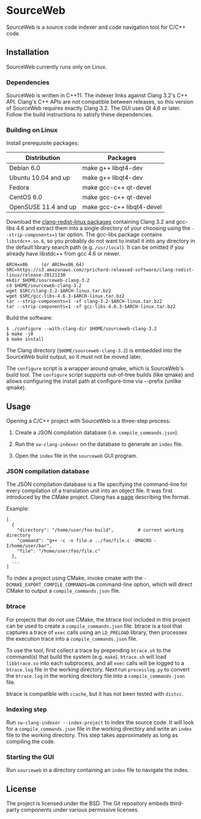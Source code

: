 SourceWeb
=========

SourceWeb is a source code indexer and code navigation tool for C/C++ code.

Installation
------------

SourceWeb currently runs only on Linux.


### Dependencies

SourceWeb is written in C++11.  The indexer links against Clang 3.2's C++ API.
Clang's C++ APIs are not compatible between releases, so this version of
SourceWeb requires exactly Clang 3.2.  The GUI uses Qt 4.6 or later.  Follow
the build instructions to satisfy these dependencies.


### Building on Linux

Install prerequisite packages:

| Distribution         | Packages
| -------------------- | -------------------------
| Debian 6.0           | make g++ libqt4-dev
| Ubuntu 10.04 and up  | make g++ libqt4-dev
| Fedora               | make gcc-c++ qt-devel
| CentOS 6.0           | make gcc-c++ qt-devel
| OpenSUSE 11.4 and up | make gcc-c++ libqt4-devel

Download the [clang-redist-linux packages][1] containing Clang 3.2 and gcc-libs
4.6 and extract them into a single directory of your choosing using the
`--strip-components=1` tar option.  The gcc-libs package contains
`libstdc++.so.6`, so you probably do not want to install it into any directory
in the default library search path (e.g. `/usr/local`).  It can be omitted if
you already have libstdc++ from gcc 4.6 or newer.

[1]: http://rprichard.github.com/clang-redist-linux

    ARCH=x86     (or ARCH=x86_64)
    SRC=https://s3.amazonaws.com/rprichard-released-software/clang-redist-linux/release-20121230
    mkdir $HOME/sourceweb-clang-3.2
    cd $HOME/sourceweb-clang-3.2
    wget $SRC/clang-3.2-$ARCH-linux.tar.bz2
    wget $SRC/gcc-libs-4.6.3-$ARCH-linux.tar.bz2
    tar --strip-components=1 -xf clang-3.2-$ARCH-linux.tar.bz2
    tar --strip-components=1 -xf gcc-libs-4.6.3-$ARCH-linux.tar.bz2

Build the software:

    $ ./configure --with-clang-dir $HOME/sourceweb-clang-3.2
    $ make -j8
    $ make install

The Clang directory (`$HOME/sourceweb-clang-3.2`) is embedded into the
SourceWeb build output, so it must not be moved later.

The `configure` script is a wrapper around qmake, which is SourceWeb's build
tool.  The `configure` script supports out-of-tree builds (like qmake) and
allows configuring the install path at configure-time via --prefix (unlike
qmake).


Usage
-----

Opening a C/C++ project with SourceWeb is a three-step process:

1. Create a JSON compilation database (i.e. `compile_commands.json`).

2. Run the `sw-clang-indexer` on the database to generate an `index` file.

3. Open the `index` file in the `sourceweb` GUI program.


### JSON compilation database

The JSON compilation database is a file specifying the command-line for every
compilation of a translation unit into an object file.  It was first introduced
by the CMake project.  Clang has a [page][2] describing the format.

[2]: http://clang.llvm.org/docs/JSONCompilationDatabase.html

Example:

    [
      {
        "directory": "/home/user/foo-build",         # current working directory
        "command": "g++ -c -o file.o ../foo/file.c -DMACRO -I/home/user/bar",
        "file": "/home/user/foo/file.c"
      },
      ...
    ]

To index a project using CMake, invoke cmake with the
`-DCMAKE_EXPORT_COMPILE_COMMANDS=ON` command-line option, which will direct
CMake to output a `compile_commands.json` file.


### btrace

For projects that do not use CMake, the btrace tool included in this project
can be used to create a `compile_commands.json` file.  btrace is a tool that
captures a trace of `exec` calls using an `LD_PRELOAD` library, then processes
the execution trace into a `compile_commands.json` file.

To use the tool, first collect a trace by prepending `btrace.sh` to the
command(s) that build the system (e.g. `make`).  `btrace.sh` will load
`libbtrace.so` into each subprocess, and all `exec` calls will be logged to a
`btrace.log` file in the working directory.  Next run `processlog.py` to
convert the `btrace.log` in the working directory file into a
`compile_commands.json` file.

btrace is compatible with `ccache`, but it has not been tested with `distcc`.


### Indexing step

Run `sw-clang-indexer --index-project` to index the source code.  It will look
for a `compile_commands.json` file in the working directory and write an `index`
file to the working directory.  This step takes approximately as long as
compiling the code.


### Starting the GUI

Run `sourceweb` in a directory containing an `index` file to navigate the index.


License
-------

The project is licensed under the BSD.  The Git repository embeds third-party
components under various permissive licenses.
